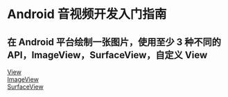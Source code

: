 # Android 音视频开发入门指南
## 在 Android 平台绘制一张图片，使用至少 3 种不同的 API，ImageView，SurfaceView，自定义 View
[View](https://github.com/fengliang1992/MyVideoPlayer/blob/master/demo01/src/main/java/com/fltry/demo01/MyImageView.java)<br>
[ImageView](https://github.com/fengliang1992/MyVideoPlayer/blob/master/demo01/src/main/res/layout/activity_demo1.xml)<br>
[SurfaceView](https://github.com/fengliang1992/MyVideoPlayer/blob/master/demo01/src/main/java/com/fltry/demo01/MySurfaceView.java)
